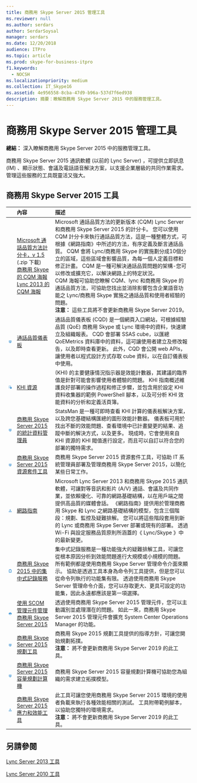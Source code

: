 ```yaml
---
title: 商務用 Skype Server 2015 管理工具
ms.reviewer: null
ms.author: serdars
author: SerdarSoysal
manager: serdars
ms.date: 12/20/2018
audience: ITPro
ms.topic: article
ms.prod: skype-for-business-itpro
f1.keywords:
  - NOCSH
ms.localizationpriority: medium
ms.collection: IT_Skype16
ms.assetid: 4e956558-8cba-47d9-b96a-537d7f6ed938
description: 摘要：瞭解商務用 Skype Server 2015 中的服務管理工具。
---
```


# <a name="skype-for-business-server-2015-management-tools"></a>商務用 Skype Server 2015 管理工具
 
**總結：** 深入瞭解商務用 Skype Server 2015 中的服務管理工具。
  
商務用 Skype Server 2015 通訊軟體 (以前的 Lync Server) ，可提供立即訊息 (IM) 、顯示狀態、會議及電話語音解決方案，以支援企業層級的共同作業需求。 管理這些服務的工具既靈活又強大。 
  
## <a name="skype-for-business-server-2015-tools"></a>商務用 Skype Server 2015 工具

|&nbsp;|內容|描述|
|:-----|:-----|:-----|
||[Microsoft 通話品質方法計分卡，v 1.5](https://go.microsoft.com/fwlink/p/?LinkId=615208) (.zip 下載)  <br/> [商務用 Skype 的 CQM 海報](https://go.microsoft.com/fwlink/p/?LinkID=617898) <br/> [Lync 2013 的 CQM 海報](https://go.microsoft.com/fwlink/p/?LinkId=391841)  |Microsoft 通話品質方法的更新版本 (CQM) Lync Server 和商務用 Skype Server 2015 的計分卡。 您可以使用 CQM 計分卡來執行通話品質方法，這是一種整體方式，可根據《網路指南》中所述的方法，有序定義及斷言通話品質。 CQM 會將 Lync/商務用 Skype 的實施劃分成10個分立的區域，這些區域會影響品質，為每一個人定義目標和修正計畫。 CQM 是一種可解決通話品質問題的架構-您可以修改或擴充它，以解決網路上的特定狀況。  <br/> CQM 海報可協助您瞭解 CQM、lync 和商務用 Skype 的通話品質方法，可協助您找出並消除影響包含企業語音功能之 Lync/商務用 Skype 實施之通話品質和使用者經驗的問題。  <br/>**注意：** 這些工具將不會更新商務用 Skype Server 2019。 |
|![儀表板圖示。](../media/144fef0b-3ff0-4298-8b03-978bda9e923b.png)|[通話品質儀表板](./call-quality-dashboard/call-quality-dashboard.md)  |通話品質儀表板 (CQD) 是一個網頁入口網站，可根據經驗品質 (QoE) 商務用 Skype 或 Lync 環境中的資料，快速建立及組織報表。 CQD 會部署 SSAS cube，以匯總 QoEMetrics 資料庫中的資料，這可讓使用者建立及修改報告，以及即時查看更新。 此外，CQD 會公開 web APIs，讓使用者以程式設計方式存取 cube 資料，以在自訂儀表板中使用。   |
|![KHI 圖示。](../media/8759b767-b689-4a95-94a5-5b27c5688688.png)|[KHI 資源](https://go.microsoft.com/fwlink/p/?LinkId=534843)  | (KHI) 的主要健康情況指示器是效能計數器，其建議的臨界值是針對可能會影響使用者體驗的問題。 KHI 指南概述維護良好部署的操作過程和修正步驟，並包含用於設定 KHI 資料收集器的範例 PowerShell 腳本，以及可分析 KHI 效能資料的分析和定義活頁簿。   |
|![儀表板圖示。](../media/144fef0b-3ff0-4298-8b03-978bda9e923b.png)|[商務用 Skype Server 2015 的統計資料管理員](statistics-manager/statistics-manager.md)  |StatsMan 是一種可即時查看 KHI 計算的儀表板解決方案，以及跨您基礎結構匯總的圖形效能計數器。 儀表板可用於找出不斷的效能問題、查看環境中已計畫變更的結果、追蹤中斷的解決方式，以及更多。 現成時，它會使用來自 KHI 資源的 KHI 閥值進行設定，而且可以自訂以符合您的部署的獨特需求。   |
|![儀表板圖示。](../media/144fef0b-3ff0-4298-8b03-978bda9e923b.png)|[商務用 Skype Server 2015 資源套件工具](https://www.microsoft.com/download/details.aspx?id=52631)  |商務用 Skype Server 2015 資源套件工具，可協助 IT 系統管理員部署及管理商務用 Skype Server 2015，以簡化某些日常工作。   |
|![網狀圖標。](../media/c74d45da-b10f-43c9-aa80-b1935f45c3ee.png)|[網路指南](https://go.microsoft.com/fwlink/p/?LinkID=390677)  |Microsoft Lync Server 2013 和商務用 Skype 2015 通訊軟體，可讓對等音訊和影片 (A/V) 通話、會議及共同作業，並依賴優化、可靠的網路基礎結構，以在用戶端之間提供高品質的媒體會話。 《網路指南》提供用於管理商務用 Skype 和 Lync 之網路基礎結構的模型，包含三個階段：規劃、監控及疑難排解。 您可以將這些階段套用到新的 Lync 或商務用 Skype Server 部署或現有的部署。 透過 Wi-Fi 與設定服務品質原則所涵蓋的《 Lync/Skype 》中的最新變更。   |
|![剪貼簿圖示。](../media/2e0c9c21-cd2a-4db5-8cb7-d2c0b1b159b7.png)|[商務用 Skype 2015 中的集中式記錄服務](centralized-logging-service/centralized-logging-service.md)  |集中式記錄服務是一種功能強大的疑難排解工具，可讓您從根本原因分析到效能問題進行大規模或小規模的問題。 所有範例都是使用商務用 Skype Server 管理命令介面來顯示。 協助是透過工具本身為命令列工具提供，但是您可以從命令列執行的功能集有限。 透過使用商務用 Skype Server 管理命令介面，您可以存取更大、更具可設定的功能集，因此永遠都應該是第一項選擇。   |
|![SCOM 圖示。](../media/3a7601cb-dd2f-4606-8a3b-07c7abdc091a.png)|[使用 SCOM 管理元件管理商務用 Skype Server 2015](use-scom-management-pack/use-scom-management-pack.md)  |透過使用商務用 Skype Server 2015 管理元件，您可以主動識別並處理潛在的問題。 如此一來，商務用 Skype Server 2015 管理元件會擴充 System Center Operations Manager 的功能。   |
|![儀表板圖示。](../media/144fef0b-3ff0-4298-8b03-978bda9e923b.png)|[商務用 Skype Server 2015 規劃工具](planning-tool/planning-tool.md)  |商務用 Skype 2015 規劃工具提供的指導方針，可讓您開始規劃拓撲。  <br/> **注意：** 將不會更新商務用 Skype Server 2019 的此工具。 |
|![儀表板圖示。](../media/144fef0b-3ff0-4298-8b03-978bda9e923b.png)|[商務用 Skype Server 2015 容量規劃計算機](capacity-planning-calculator.md)  |商務用 Skype Server 2015 容量規劃計算機可協助您為組織的需求建立拓撲模型。   |
|![網狀圖標。](../media/c74d45da-b10f-43c9-aa80-b1935f45c3ee.png)|[商務用 Skype Server 2015 應力和效能工具](stress-and-performance-tool/stress-and-performance-tool.md)  |此工具可讓您使用商務用 Skype Server 2015 環境的使用者負載來執行各種效能相關的測試。 工具附帶範例腳本，以協助您獨特的環境需求。  <br/>**注意：** 將不會更新商務用 Skype Server 2019 的此工具。 |
   
## <a name="see-also"></a>另請參閱

[Lync Server 2013 工具](/previous-versions/office/lync-server-2013/lync-server-2013-tools)
  
[Lync Server 2010 工具](/previous-versions/office/lync-server-2010-tools/dn145002(v=ocs.14))